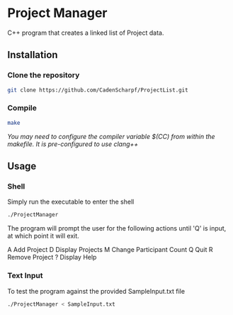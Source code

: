 # Project Manager

C++ program that creates a linked list of Project data.

## Installation
### Clone the repository
```bash
git clone https://github.com/CadenScharpf/ProjectList.git
```
### Compile
```bash
make
```
_You may need to configure the compiler variable $(CC) from within the makefile. It is pre-configured to use clang++_

## Usage
### Shell
Simply run the executable to enter the shell
```bash
./ProjectManager
```
The program will prompt the user for the following actions until 'Q' is input, at which point it will exit. 

A               Add Project
D               Display Projects
M               Change Participant Count
Q               Quit
R               Remove Project
?               Display Help

### Text Input
To test the program against the provided SampleInput.txt file
```bash
./ProjectManager < SampleInput.txt
```

